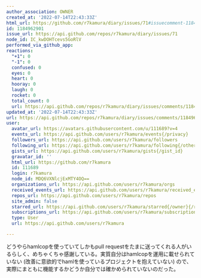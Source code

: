 ```yaml
---
author_association: OWNER
created_at: '2022-07-14T22:43:33Z'
html_url: https://github.com/r7kamura/diary/issues/71#issuecomment-1184962901
id: 1184962901
issue_url: https://api.github.com/repos/r7kamura/diary/issues/71
node_id: IC_kwDOHTcevs5GoRlV
performed_via_github_app: 
reactions:
  "+1": 0
  "-1": 0
  confused: 0
  eyes: 0
  heart: 0
  hooray: 0
  laugh: 0
  rocket: 0
  total_count: 0
  url: https://api.github.com/repos/r7kamura/diary/issues/comments/1184962901/reactions
updated_at: '2022-07-14T22:43:33Z'
url: https://api.github.com/repos/r7kamura/diary/issues/comments/1184962901
user:
  avatar_url: https://avatars.githubusercontent.com/u/111689?v=4
  events_url: https://api.github.com/users/r7kamura/events{/privacy}
  followers_url: https://api.github.com/users/r7kamura/followers
  following_url: https://api.github.com/users/r7kamura/following{/other_user}
  gists_url: https://api.github.com/users/r7kamura/gists{/gist_id}
  gravatar_id: ''
  html_url: https://github.com/r7kamura
  id: 111689
  login: r7kamura
  node_id: MDQ6VXNlcjExMTY4OQ==
  organizations_url: https://api.github.com/users/r7kamura/orgs
  received_events_url: https://api.github.com/users/r7kamura/received_events
  repos_url: https://api.github.com/users/r7kamura/repos
  site_admin: false
  starred_url: https://api.github.com/users/r7kamura/starred{/owner}{/repo}
  subscriptions_url: https://api.github.com/users/r7kamura/subscriptions
  type: User
  url: https://api.github.com/users/r7kamura

---
```

どうやらhamlcopを使っていてしかもpull requestをたまに送ってくれる人がいるらしく、めちゃくちゃ感謝している。実質自分はhamlcopを運用に載せられていない (改善に意欲的でhamlを使っているプロジェクトを抱えていない) ので、実際にまともに機能するかどうか自分では確かめられていないのだった。